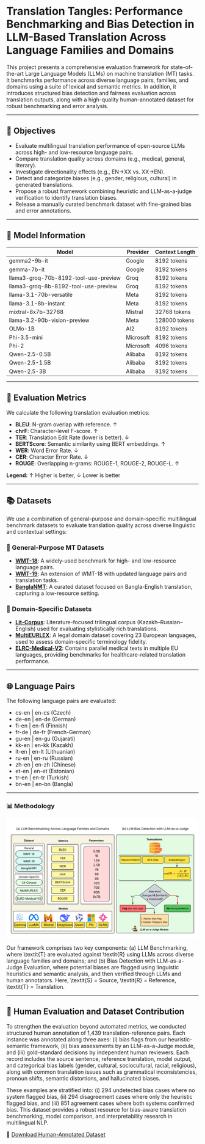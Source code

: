 # Translation Tangles: Performance Benchmarking and Bias Detection in LLM-Based Translation Across Language Families and Domains

<p>This project presents a comprehensive evaluation framework for state-of-the-art Large Language Models (LLMs) on machine translation (MT) tasks. It benchmarks performance across diverse language pairs, families, and domains using a suite of lexical and semantic metrics. In addition, it introduces structured bias detection and fairness evaluation across translation outputs, along with a high-quality human-annotated dataset for robust benchmarking and error analysis.</p>

---

## 🚀 Objectives

- Evaluate multilingual translation performance of open-source LLMs across high- and low-resource language pairs.
- Compare translation quality across domains (e.g., medical, general, literary).
- Investigate directionality effects (e.g., EN→XX vs. XX→EN).
- Detect and categorize biases (e.g., gender, religious, cultural) in generated translations.
- Propose a robust framework combining heuristic and LLM-as-a-judge verification to identify translation biases.
- Release a manually curated benchmark dataset with fine-grained bias and error annotations.

---

## 🧠 Model Information

<table>
<thead>
<tr>
<th>Model</th>
<th>Provider</th>
<th>Context Length</th>
</tr>
</thead>
<tbody>
<tr><td>gemma2-9b-it</td><td>Google</td><td>8192 tokens</td></tr>
<tr><td>gemma-7b-it</td><td>Google</td><td>8192 tokens</td></tr>
<tr><td>llama3-groq-70b-8192-tool-use-preview</td><td>Groq</td><td>8192 tokens</td></tr>
<tr><td>llama3-groq-8b-8192-tool-use-preview</td><td>Groq</td><td>8192 tokens</td></tr>
<tr><td>llama-3.1-70b-versatile</td><td>Meta</td><td>8192 tokens</td></tr>
<tr><td>llama-3.1-8b-instant</td><td>Meta</td><td>8192 tokens</td></tr>
<tr><td>mixtral-8x7b-32768</td><td>Mistral</td><td>32768 tokens</td></tr>
<tr><td>llama-3.2-90b-vision-preview</td><td>Meta</td><td>128000 tokens</td></tr>
<tr><td>OLMo-1B</td><td>AI2</td><td>8192 tokens</td></tr>
<tr><td>Phi-3.5-mini</td><td>Microsoft</td><td>8192 tokens</td></tr>
<tr><td>Phi-2</td><td>Microsoft</td><td>4096 tokens</td></tr>
<tr><td>Qwen-2.5-0.5B</td><td>Alibaba</td><td>8192 tokens</td></tr>
<tr><td>Qwen-2.5-1.5B</td><td>Alibaba</td><td>8192 tokens</td></tr>
<tr><td>Qwen-2.5-3B</td><td>Alibaba</td><td>8192 tokens</td></tr>
</tbody>
</table>

---

## 📏 Evaluation Metrics

We calculate the following translation evaluation metrics:

- **BLEU**: N-gram overlap with reference. ↑
- **chrF**: Character-level F-score. ↑
- **TER**: Translation Edit Rate (lower is better). ↓
- **BERTScore**: Semantic similarity using BERT embeddings. ↑
- **WER**: Word Error Rate. ↓
- **CER**: Character Error Rate. ↓
- **ROUGE**: Overlapping n-grams: ROUGE-1, ROUGE-2, ROUGE-L. ↑

<p><strong>Legend:</strong> ↑ Higher is better, ↓ Lower is better</p>

---

## 📚 Datasets

We use a combination of general-purpose and domain-specific multilingual benchmark datasets to evaluate translation quality across diverse linguistic and contextual settings:

### 🔹 General-Purpose MT Datasets
- **[WMT-18](https://huggingface.co/datasets/wmt/wmt18)**: A widely-used benchmark for high- and low-resource language pairs.
- **[WMT-19](https://huggingface.co/datasets/wmt/wmt19)**: An extension of WMT-18 with updated language pairs and translation tasks.
- **[BanglaNMT](https://huggingface.co/datasets/csebuetnlp/BanglaNMT)**: A curated dataset focused on Bangla-English translation, capturing a low-resource setting.

### 🔹 Domain-Specific Datasets
- **[Lit-Corpus](https://huggingface.co/datasets/Nothingger/kaz-rus-eng-literature-parallel-corpus)**: Literature-focused trilingual corpus (Kazakh–Russian–English) used for evaluating stylistically rich translations.
- **[MultiEURLEX](https://huggingface.co/datasets/coastalcph/multi_eurlex)**: A legal domain dataset covering 23 European languages, used to assess domain-specific terminology fidelity.
- **[ELRC-Medical-V2](https://huggingface.co/datasets/qanastek/ELRC-Medical-V2)**: Contains parallel medical texts in multiple EU languages, providing benchmarks for healthcare-related translation performance.

---

## 🌐 Language Pairs

The following language pairs are evaluated:

- cs-en | en-cs (Czech)
- de-en | en-de (German)
- fi-en | en-fi (Finnish)
- fr-de | de-fr (French-German)
- gu-en | en-gu (Gujarati)
- kk-en | en-kk (Kazakh)
- lt-en | en-lt (Lithuanian)
- ru-en | en-ru (Russian)
- zh-en | en-zh (Chinese)
- et-en | en-et (Estonian)
- tr-en | en-tr (Turkish)
- bn-en | en-bn (Bangla)

---

### 📊 Methodology

<p align="center">
  <img src="assets/methodology.png" alt="Methodology Diagram" width="700"/>
</p>

Our framework comprises two key components: (a) LLM Benchmarking, where \textit{T} are evaluated against \textit{R} using LLMs across diverse language families and domains; and (b) Bias Detection with LLM-as-a-Judge Evaluation, where potential biases are flagged using linguistic heuristics and semantic analysis, and then verified through LLMs and human annotators. Here, \textit{S} = Source, \textit{R} = Reference, \textit{T} = Translation.

---

## 🧪 Human Evaluation and Dataset Contribution

To strengthen the evaluation beyond automated metrics, we conducted structured human annotation of 1,439 translation-reference pairs. Each instance was annotated along three axes: (i) bias flags from our heuristic-semantic framework, (ii) bias assessments by an LLM-as-a-Judge module, and (iii) gold-standard decisions by independent human reviewers. Each record includes the source sentence, reference translation, model output, and categorical bias labels (gender, cultural, sociocultural, racial, religious), along with common translation issues such as grammatical inconsistencies, pronoun shifts, semantic distortions, and hallucinated biases.

These examples are stratified into: (i) 294 undetected bias cases where no system flagged bias, (ii) 294 disagreement cases where only the heuristic flagged bias, and (iii) 851 agreement cases where both systems confirmed bias. This dataset provides a robust resource for bias-aware translation benchmarking, model comparison, and interpretability research in multilingual NLP.

📂 [Download Human-Annotated Dataset](dataset/translation_tangles_dataset.csv)
